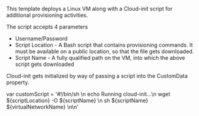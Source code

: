 
This template deploys a Linux VM along with a Cloud-init script for additional provisioning activities.

The script accepts 4 parameters

- Username/Password
- Script Location - A Bash script that contains provisioning commands. It must be available on a public location, so that the file gets downloaded.
- Script Name - A fully qualified path on the VM, into which the above script gets downloaded

Cloud-init gets initialized by way of passing a script into the CustomData property.

var customScript = '#!/bin/sh \n echo Running cloud-init...\n wget ${scriptLocation} -O ${scriptName} \n sh ${scriptName} ${virtualNetworkName} \n\n'
